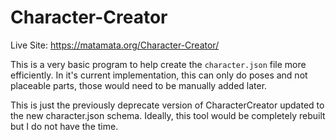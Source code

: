 # Character-Creator

Live Site: https://matamata.org/Character-Creator/

This is a very basic program to help create the `character.json` file more efficiently. In it's current implementation, this can only do poses and not placeable parts, those would need to be manually added later.

This is just the previously deprecate version of CharacterCreator updated to the new character.json schema. Ideally, this tool would be completely rebuilt but I do not have the time. 
